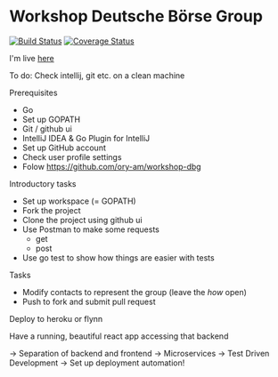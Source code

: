 # Workshop Deutsche Börse Group

[![Build Status](https://travis-ci.org/ory-am/workshop-dbg.svg?branch=master)](https://travis-ci.org/ory-am/workshop-dbg)
[![Coverage Status](https://coveralls.io/repos/github/ory-am/workshop-dbg/badge.svg?branch=master)](https://coveralls.io/github/ory-am/workshop-dbg?branch=master)

I'm live [here](http://dbg-contacts.herokuapp.com)

To do: Check intellij, git etc. on a clean machine

Prerequisites
+ Go
+ Set up GOPATH
+ Git / github ui
+ IntelliJ IDEA & Go Plugin for IntelliJ
+ Set up GitHub account
+ Check user profile settings
+ Folow https://github.com/ory-am/workshop-dbg

Introductory tasks
+ Set up workspace (= GOPATH)
+ Fork the project
+ Clone the project using github ui
+ Use Postman to make some requests
  + get
  + post
+ Use go test to show how things are easier with tests

Tasks
+ Modify contacts to represent the group (leave the *how* open)
+ Push to fork and submit pull request

Deploy to heroku or flynn

Have a running, beautiful react app accessing that backend

-> Separation of backend and frontend
-> Microservices
-> Test Driven Development
-> Set up deployment automation!
